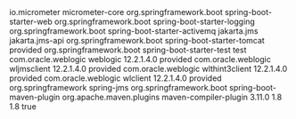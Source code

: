 <dependencies>
		<dependency>
			<groupId>io.micrometer</groupId>
			<artifactId>micrometer-core</artifactId>
		</dependency>
		<dependency>
			<groupId>org.springframework.boot</groupId>
			<artifactId>spring-boot-starter-web</artifactId>
		</dependency>
		<dependency>
			<groupId>org.springframework.boot</groupId>
			<artifactId>spring-boot-starter-logging</artifactId>
		</dependency>
		<dependency>
			<groupId>org.springframework.boot</groupId>
			<artifactId>spring-boot-starter-activemq</artifactId>
			<exclusions>
				<exclusion>
					<groupId>jakarta.jms</groupId>
					<artifactId>jakarta.jms-api</artifactId>
				</exclusion>
			</exclusions>
		</dependency>
		<dependency>
			<groupId>org.springframework.boot</groupId>
			<artifactId>spring-boot-starter-tomcat</artifactId>
			<scope>provided</scope>
		</dependency>
		<dependency>
			<groupId>org.springframework.boot</groupId>
			<artifactId>spring-boot-starter-test</artifactId>
			<scope>test</scope>
		</dependency>
		<!-- WebLogic Dependencies -->
		<dependency>
			<groupId>com.oracle.weblogic</groupId>
			<artifactId>weblogic</artifactId>
			<version>12.2.1.4.0</version>
			<scope>provided</scope>
		</dependency>
		<dependency>
			<groupId>com.oracle.weblogic</groupId>
			<artifactId>wljmsclient</artifactId>
			<version>12.2.1.4.0</version>
			<scope>provided</scope>
		</dependency>
		<dependency>
			<groupId>com.oracle.weblogic</groupId>
			<artifactId>wlthint3client</artifactId>
			<version>12.2.1.4.0</version>
			<scope>provided</scope>
		</dependency>
		<dependency>
			<groupId>com.oracle.weblogic</groupId>
			<artifactId>wlclient</artifactId>
			<version>12.2.1.4.0</version>
			<scope>provided</scope>
		</dependency>
		<dependency>
			<groupId>org.springframework</groupId>
			<artifactId>spring-jms</artifactId>
		</dependency>
	</dependencies>
	<build>
		<plugins>
			<plugin>
				<groupId>org.springframework.boot</groupId>
				<artifactId>spring-boot-maven-plugin</artifactId>
			</plugin>
			<plugin>
				<groupId>org.apache.maven.plugins</groupId>
				<artifactId>maven-compiler-plugin</artifactId>
				<version>3.11.0</version>
				<configuration>
					<source>1.8</source>
					<target>1.8</target>
					<verbose>true</verbose>
				</configuration>
			</plugin>
		</plugins>
	</build>
